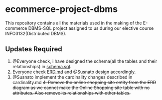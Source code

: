 # ecommerce-project-dbms

This repository contains all the materials used in the making of the E-commerce DBMS-SQL project assigned to us during our elective course INFO3132(Distributed DBMS). 

## Updates Required

1. @Everyone check, i have designed the schema(all the tables and their relationships) in [schema.sql](https://github.com/therupdeep/ecommerce-project-dbms/blob/main/schema.sql).
2. Everyone check [ERD.md](https://github.com/therupdeep/ecommerce-project-dbms/blob/main/ERD.md) and @Susnato design accordingly.
3. @Susnato implement the cardinality changes described in cardinality.md
~~4. Remove the online shopping site entity from the ERD diagram as we cannot make the Online Shopping site table with no attributes. Also remove its relationships with other tables.~~
